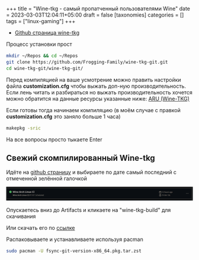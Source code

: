 +++
title = "Wine-tkg - самый пропатченный пользователями Wine"
date = 2023-03-03T12:04:11+05:00
draft = false
[taxonomies]
categories = []
tags = ["linux-gaming"]
+++

- [Github страница wine-tkg](https://github.com/Frogging-Family/wine-tkg-git)

Процесс установки прост

```bash
mkdir ~/Repos && cd ~/Repos
git clone https://github.com/Frogging-Family/wine-tkg-git.git
cd wine-tkg-git/wine-tkg-git/
```

Перед компиляцией на ваше усмотрение можно править настройки файла **customization.cfg** чтобы выжать доп-ную производительность.
Если лень читать и разбираться но выжать производительность хочется можно обратится на данные ресурсы указанные ниже:
[ARU (Wine-TKG)](https://ventureo.codeberg.page/source/linux-gaming.html#wine-tkg)

Если готовы тогда начинаем компиляцию (в моём случае с правкой **customization.cfg** это заняло больше 1 часа)

```bash
makepkg -sric
```

На все вопросы просто тыкаете Enter

## Свежий скомпилированный Wine-tkg

Идёте на [github страницу](https://github.com/Frogging-Family/wine-tkg-git/actions/workflows/wine-arch.yml) и выбираете по дате самый последний с отмеченной зелённой галочкой

![image](/images/wine-tkg/Screenshot_20230117_015558.png)

Опускаетесь вниз до Artifacts и кликаете на "wine-tkg-build" для скачивания

Или скачать его по [ссылке](https://nightly.link/Frogging-Family/wine-tkg-git/workflows/wine-arch/master/wine-tkg-build.zip)

Распаковываете и устанавливаете используя pacman

```bash
sudo pacman -U fsync-git-version-x86_64.pkg.tar.zst
```
